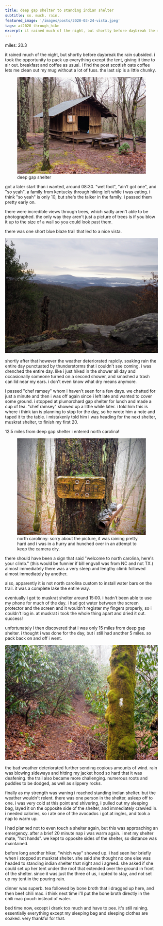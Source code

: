 ```yaml
---
title: deep gap shelter to standing indian shelter
subtitle: so. much. rain.
featured_image: '/images/posts/2020-03-24-vista.jpeg'
tags: at2020 through_hike
excerpt: it rained much of the night, but shortly before daybreak the rain subsided. i took the opportunity to pack up everything except the tent, giving it time to air out.
---
```


miles: 20.3

it rained much of the night, but shortly before daybreak the rain subsided. i took the opportunity to pack up everything except the tent, giving it time to air out. breakfast and coffee as usual. i find the post scottish oats coffee lets me clean out my mug without a lot of fuss. the last sip is a little chunky.

<figure>
  <img src="/images/posts/2020-03-24-deep-gap-shelter.jpeg" alt="deep gap shelter" />
  <figcaption>deep gap shelter</figcaption>
</figure>

got a later start than i wanted, around 08:30. "wet foot", "ain't got one", and "so yeah", a family from kentucky through hiking left while i was eating. i think "so yeah" is only 10, but she's the talker in the family. i passed them pretty early on.

there were incredible views through trees, which sadly aren't able to be photographed. the only way they aren't just a picture of trees is if you blow it up to the size of a wall so you could look past them.

there was one short blue blaze trail that led to a nice vista.

![vista](/images/posts/2020-03-24-vista.jpeg)

shortly after that however the weather deteriorated rapidly. soaking rain the entire day punctuated by thunderstorms that i couldn't see coming. i was drenched the entire day. like i just hiked in the shower all day and occasionally someone turned on a second shower, and smashed a trash can lid near my ears. i don't even know what dry means anymore.

i passed "chef ramsey" whom i haven't seen for a few days. we chatted for just a minute and then i was off again since i left late and wanted to cover some ground. i stopped at plumorchard gap shelter for lunch and made a cup of tea. "chef ramsey" showed up a little while later. i told him this is where i think ian is planning to stop for the day, so he wrote him a note and taped it to the table. i mistakenly told him i was heading for the next shelter, muskrat shelter, to finish my first 20.

12.5 miles from deep gap shelter i entered north carolina!

<figure>
  <img src="/images/posts/2020-03-24-north-carolinny.jpeg" alt="north carolinny" />
  <figcaption>north carolinny: sorry about the picture, it was raining pretty hard and i was in a hurry and hunched over in an attempt to keep the camera dry.</figcaption>
</figure>

there should have been a sign that said "welcome to north carolina, here's your climb." (this would be funnier if bill engvall was from NC and not TX.) almost immediately there was a very steep and lengthy climb followed almost immediately by another.

also, apparently it is not north carolina custom to install water bars on the trail. it was a complete lake the entire way.

eventually i got to muskrat shelter around 15:00. i hadn't been able to use my phone for much of the day. i had got water between the screen protector and the screen and it wouldn't register my fingers properly, so i couldn't log in. at muskrat i took the whole thing apart and dried it out. success!

unfortunately i then discovered that i was only 15 miles from deep gap shelter. i thought i was done for the day, but i still had another 5 miles. so pack back on and off i went.

![white blaze](/images/posts/2020-03-24-white-blaze.jpeg)

the bad weather deteriorated further sending copious amounts of wind. rain was blowing sideways and hitting my jacket hood so hard that it was deafening. the trail also became more challenging. numerous roots and puddles to be dodged, as well as slippery rocks.

finally as my strength was waning i reached standing indian shelter. but the weather wouldn't relent. there was one person in the shelter, asleep off to one. i was very cold at this point and shivering, i pulled out my sleeping bag, layed it on the opposite side of the shelter, and immediately crawled in. i needed calories, so i ate one of the avocados i got at ingles, and took a nap to warm up.

i had planned not to even touch a shelter again, but this was approaching an emergency. after a brief 20 minute nap i was warm again. i met my shelter mate, "hot hands". we kept to opposite sides of the shelter, so distance was maintained. 

before long another hiker, "which way" showed up. i had seen her briefly when i stopped at muskrat shelter. she said she thought no one else was headed to standing indian shelter that night and i agreed. she asked if she could set up her tent under the roof that extended over the ground in front of the shelter. since it was just the three of us, i opted to stay, and not set up my tent in the pouring rain.

dinner was superb. tea followed by bone broth that i dragged up here, and then beef chili mac. i think next time i'll put the bone broth directly in the chili mac pouch instead of water.

bed time now, except i drank too much and have to pee. it's still raining. essentially everything except my sleeping bag and sleeping clothes are soaked. very thankful for that.
